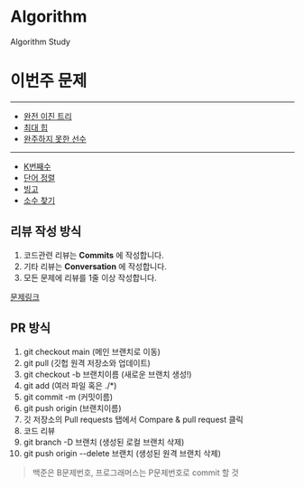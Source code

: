 # Algorithm
Algorithm Study

# 이번주 문제
---
- [완전 이진 트리](https://www.acmicpc.net/problem/9934)
- [최대 힙](https://www.acmicpc.net/problem/11279)
- [완주하지 못한 선수](https://programmers.co.kr/learn/courses/30/lessons/42576)

---

- [K번째수](https://programmers.co.kr/learn/courses/30/lessons/42748)
- [단어 정렬](https://www.acmicpc.net/problem/1181)
- [빙고](https://www.acmicpc.net/problem/2578)
- [소수 찾기](https://programmers.co.kr/learn/courses/30/lessons/42839)

## 리뷰 작성 방식
1. 코드관련 리뷰는 __Commits__ 에 작성합니다.
2. 기타 리뷰는 __Conversation__ 에 작성합니다.
2. 모든 문제에 리뷰를 1줄 이상 작성합니다.

[문제링크](https://github.com/tony9402/baekjoon)
## PR 방식
1. git checkout main (메인 브랜치로 이동)
2. git pull (깃헙 원격 저장소와 업데이트)
3. git checkout -b 브랜치이름 (새로운 브랜치 생성!)
4. git add (여러 파일 혹은 ./*)
5. git commit -m (커밋이름)
6. git push origin (브랜치이름)
7. 깃 저장소의 Pull requests 탭에서 Compare & pull request 클릭
8. 코드 리뷰
9. git branch -D 브랜치 (생성된 로컬 브랜치 삭제)
10. git push origin --delete 브랜치 (생성된 원격 브랜치 삭제)

> 백준은 B문제번호, 프로그래머스는 P문제번호로 commit 할 것
